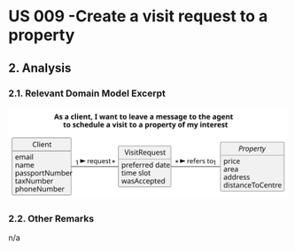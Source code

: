 # US 009 -Create a visit request to a property

## 2. Analysis

### 2.1. Relevant Domain Model Excerpt 

![Domain Model](svg/us009-domain-model-As_a_client__I_want_to_leave_a_message_to_the_agent____to_schedule_a_visit_to_a_property_of_my_interest.svg)

### 2.2. Other Remarks

n/a